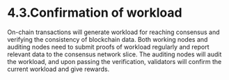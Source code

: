 # 4.3.Confirmation of workload



On-chain transactions will generate workload for reaching consensus and verifying the consistency of blockchain data. Both working nodes and auditing nodes need to submit proofs of workload regularly and report relevant data to the consensus network slice. The auditing nodes will audit the workload, and upon passing the verification, validators will confirm the current workload and give rewards.
